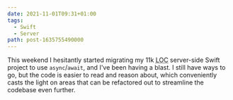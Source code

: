 ```yaml
---
date: 2021-11-01T09:31+01:00
tags:
  - Swift
  - Server
path: post-1635755490000
---
```


This weekend I hesitantly started migrating my 11k <abbr title="Line of Code">LOC</abbr>
server-side Swift project to use `async`/`await`, and I've been having a blast.
I still have ways to go, but the code is easier to read and reason about, which conveniently
casts the light on areas that can be refactored out to streamline the codebase even further.
